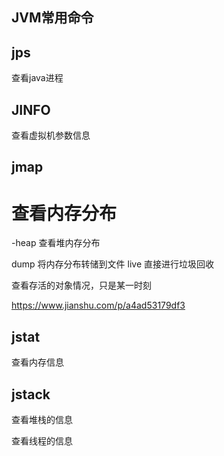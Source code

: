 ## JVM常用命令



## jps

查看java进程



## JINFO

查看虚拟机参数信息



## jmap
查看内存分布
=======
-heap 查看堆内存分布


dump 将内存分布转储到文件
live 直接进行垃圾回收

查看存活的对象情况，只是某一时刻

https://www.jianshu.com/p/a4ad53179df3



## jstat
查看内存信息





## jstack

查看堆栈的信息

查看线程的信息

